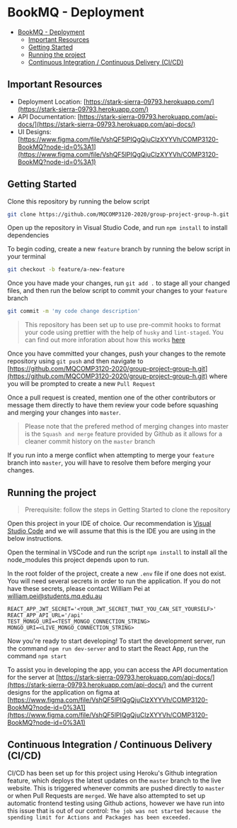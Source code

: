 # BookMQ - Deployment

- [BookMQ - Deployment](#bookmq---deployment)
  - [Important Resources](#important-resources)
  - [Getting Started](#getting-started)
  - [Running the project](#running-the-project)
  - [Continuous Integration / Continuous Delivery (CI/CD)](#continuous-integration--continuous-delivery-cicd)

## Important Resources

- Deployment Location: [https://stark-sierra-09793.herokuapp.com/](https://stark-sierra-09793.herokuapp.com/)
- API Documentation: [https://stark-sierra-09793.herokuapp.com/api-docs/](https://stark-sierra-09793.herokuapp.com/api-docs/)
- UI Designs: [https://www.figma.com/file/VshQF5lPIQgQjuClzXYYVh/COMP3120-BookMQ?node-id=0%3A1](https://www.figma.com/file/VshQF5lPIQgQjuClzXYYVh/COMP3120-BookMQ?node-id=0%3A1)

## Getting Started

Clone this repository by running the below script

```bash
git clone https://github.com/MQCOMP3120-2020/group-project-group-h.git
```

Open up the repository in Visual Studio Code, and run `npm install` to install dependencies

To begin coding, create a new `feature` branch by running the below script in your terminal

```bash
git checkout -b feature/a-new-feature
```

Once you have made your changes, run `git add .` to stage all your changed files, and then run the below script to commit your changes to your `feature` branch

```bash
git commit -m 'my code change description'
```

> This repository has been set up to use pre-commit hooks to format your code using prettier with the help of `husky` and `lint-staged`. You can find out more inforation about how this works [here](https://prettier.io/docs/en/precommit.html#option-2-pretty-quickhttpsgithubcomazzpretty-quick)

Once you have committed your changes, push your changes to the remote repository using `git push` and then navigate to [https://github.com/MQCOMP3120-2020/group-project-group-h.git](https://github.com/MQCOMP3120-2020/group-project-group-h.git) where you will be prompted to create a new `Pull Request`

Once a pull request is created, mention one of the other contributors or message them directly to have them review your code before squashing and merging your changes into `master`.

> Please note that the prefered method of merging changes into master is the `Squash and merge` feature provided by Github as it allows for a cleaner commit history on the `master` branch

If you run into a merge conflict when attempting to merge your `feature` branch into `master`, you will have to resolve them before merging your changes.

## Running the project

> Prerequisite: follow the steps in Getting Started to clone the repository

Open this project in your IDE of choice. Our recommendation is [Visual Studio Code](https://code.visualstudio.com/download) and we will assume that this is the IDE you are using in the below instructions.

Open the terminal in VSCode and run the script `npm install` to install all the node_modules this project depends upon to run.

In the root folder of the project, create a new `.env` file if one does not exist. You will need several secrets in order to run the application. If you do not have these secrets, please contact William Pei at [william.pei@students.mq.edu.au](mailto:william.pei@students.mq.edu.au)

```vim
REACT_APP_JWT_SECRET='<YOUR_JWT_SECRET_THAT_YOU_CAN_SET_YOURSELF>'
REACT_APP_API_URL='/api'
TEST_MONGO_URI=<TEST_MONGO_CONNECTION_STRING>
MONGO_URI=<LIVE_MONGO_CONNECTION_STRING>
```

Now you're ready to start developing! To start the development server, run the command `npm run dev-server` and to start the React App, run the command `npm start`

To assist you in developing the app, you can access the API documentation for the server at [https://stark-sierra-09793.herokuapp.com/api-docs/](https://stark-sierra-09793.herokuapp.com/api-docs/) and the current designs for the application on figma at [https://www.figma.com/file/VshQF5lPIQgQjuClzXYYVh/COMP3120-BookMQ?node-id=0%3A1](https://www.figma.com/file/VshQF5lPIQgQjuClzXYYVh/COMP3120-BookMQ?node-id=0%3A1)

## Continuous Integration / Continuous Delivery (CI/CD)

CI/CD has been set up for this project using Heroku's Github integration feature, which deploys the latest updates on the `master` branch to the live website. This is triggered whenever commits are pushed directly to `master` or when Pull Requests are `merged`. We have also attempted to set up automatic frontend testing using Github actions, however we have run into this issue that is out of our control: `The job was not started because the spending limit for Actions and Packages has been exceeded.`
